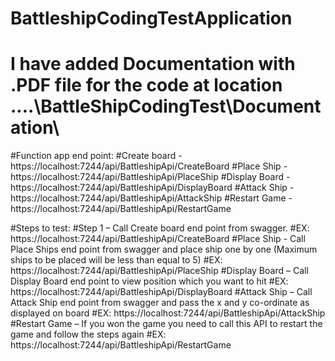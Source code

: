 # BattleshipCodingTestApplication

# I have added Documentation with .PDF file for the code at location ....\BattleShipCodingTest\Documentation\

#Function app end point:
#Create board - https://localhost:7244/api/BattleshipApi/CreateBoard
#Place Ship - https://localhost:7244/api/BattleshipApi/PlaceShip
#Display Board - https://localhost:7244/api/BattleshipApi/DisplayBoard
#Attack Ship - https://localhost:7244/api/BattleshipApi/AttackShip
#Restart Game - https://localhost:7244/api/BattleshipApi/RestartGame

#Steps to test:
#Step 1 – Call Create board end point from swagger.
#EX: https://localhost:7244/api/BattleshipApi/CreateBoard
#Place Ship - Call Place Ships end point from swagger and place ship one by one (Maximum ships to be placed will be less than equal to 5)
#EX: https://localhost:7244/api/BattleshipApi/PlaceShip
#Display Board – Call Display Board end point to view position which you want to hit
#EX: https://localhost:7244/api/BattleshipApi/DisplayBoard
#Attack Ship – Call Attack Ship end point from swagger and pass the x and y co-ordinate as displayed on board
#EX: https://localhost:7244/api/BattleshipApi/AttackShip
#Restart Game – If you won the game you need to call this API to restart the game and follow the steps again
#EX: https://localhost:7244/api/BattleshipApi/RestartGame
